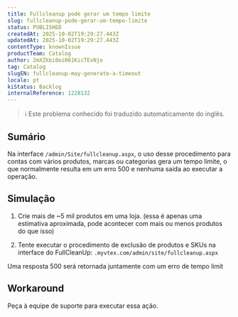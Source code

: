 ```yaml
---
title: Fullcleanup pode gerar um tempo limite
slug: fullcleanup-pode-gerar-um-tempo-limite
status: PUBLISHED
createdAt: 2025-10-02T19:29:27.443Z
updatedAt: 2025-10-02T19:29:27.443Z
contentType: knownIssue
productTeam: Catalog
author: 2mXZkbi0oi061KicTExNjo
tag: Catalog
slugEN: fullcleanup-may-generate-a-timeout
locale: pt
kiStatus: Backlog
internalReference: 1228132
---
```


>ℹ️ Este problema conhecido foi traduzido automaticamente do inglês.

## Sumário


Na interface `/admin/Site/fullcleanup.aspx`, o uso desse procedimento para contas com vários produtos, marcas ou categorias gera um tempo limite, o que normalmente resulta em um erro 500 e nenhuma saída ao executar a operação.
## Simulação


1) Crie mais de ~5 mil produtos em uma loja. (essa é apenas uma estimativa aproximada, pode acontecer com mais ou menos produtos do que isso)

2) Tente executar o procedimento de exclusão de produtos e SKUs na interface do FullCleanUp: `.myvtex.com/admin/site/fullcleanup.aspx`

Uma resposta 500 será retornada juntamente com um erro de tempo limit
## Workaround


Peça à equipe de suporte para executar essa ação.



